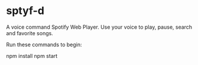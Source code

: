 # sptyf-d

A voice command Spotify Web Player.  Use your voice to play, pause, search and favorite songs.

Run these commands to begin:

npm install
npm start
